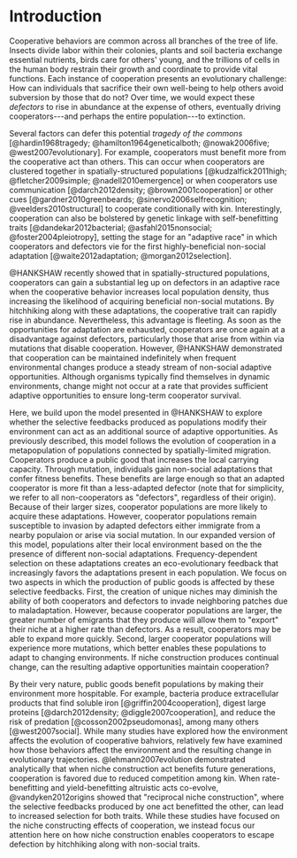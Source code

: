 # Introduction

Cooperative behaviors are common across all branches of the tree of life. Insects divide labor within their colonies, plants and soil bacteria exchange essential nutrients, birds care for others' young, and the trillions of cells in the human body restrain their growth and coordinate to provide vital functions. Each instance of cooperation presents an evolutionary challenge: How can individuals that sacrifice their own well-being to help others avoid subversion by those that do not? Over time, we would expect these *defectors* to rise in abundance at the expense of others, eventually driving cooperators---and perhaps the entire population---to extinction.

Several factors can defer this potential *tragedy of the commons* [@hardin1968tragedy; @hamilton1964geneticalboth; @nowak2006five; @west2007evolutionary]. For example, cooperators must benefit more from the cooperative act than others. This can occur when cooperators are clustered together in spatially-structured populations [@kudzalfick2011high; @fletcher2009simple; @nadell2010emergence] or when cooperators use communication [@darch2012density; @brown2001cooperation] or other cues [@gardner2010greenbeards; @sinervo2006selfrecognition; @veelders2010structural] to cooperate conditionally with kin. Interestingly, cooperation can also be bolstered by genetic linkage with self-benefitting traits [@dandekar2012bacterial; @asfahl2015nonsocial; @foster2004pleiotropy], setting the stage for an "adaptive race" in which cooperators and defectors vie for the first highly-beneficial non-social adaptation [@waite2012adaptation; @morgan2012selection].

@HANKSHAW recently showed that in spatially-structured populations, cooperators can gain a substantial leg up on defectors in an adaptive race when the cooperative behavior increases local population density, thus increasing the likelihood of acquiring beneficial non-social mutations. By hitchhiking along with these adaptations, the cooperative trait can rapidly rise in abundance. Nevertheless, this advantage is fleeting. As soon as the opportunities for adaptation are exhausted, cooperators are once again at a disadvantage against defectors, particularly those that arise from within via mutations that disable cooperation. However, @HANKSHAW demonstrated that cooperation can be maintained indefinitely when frequent environmental changes produce a steady stream of non-social adaptive opportunities. Although organisms typically find themselves in dynamic environments, change might not occur at a rate that provides sufficient adaptive opportunities to ensure long-term cooperator survival.

Here, we build upon the model presented in @HANKSHAW to explore whether the selective feedbacks produced as populations modify their environment can act as an additional source of adaptive opportunities. As previously described, this model follows the evolution of cooperation in a metapopulation of populations connected by spatially-limited migration. Cooperators produce a public good that increases the local carrying capacity. Through mutation, individuals gain non-social adaptations that confer fitness benefits. These benefits are large enough so that an adapted cooperator is more fit than a less-adapted defector (note that for simplicity, we refer to all non-cooperators as "defectors", regardless of their origin). Because of their larger sizes, cooperator populations are more likely to acquire these adaptations. However, cooperator populations remain susceptible to invasion by adapted defectors either immigrate from a nearby populaion or arise via social mutation. In our expanded version of this model, populations alter their local environment based on the the presence of different non-social adaptations. Frequency-dependent selection on these adaptations creates an eco-evolutionary feedback that increasingly favors the adaptations present in each population. We focus on two aspects in which the production of public goods is affected by these selective feedbacks. First, the creation of unique niches may diminish the ability of both cooperators and defectors to invade neighboring patches due to maladaptation. However, because cooperator populations are larger, the greater number of emigrants that they produce will allow them to "export" their niche at a higher rate than defectors. As a result, cooperators may be able to expand more quickly. Second, larger cooperator populations will experience more mutations, which better enables these populations to adapt to changing environments. If niche construction produces continual change, can the resulting adaptive opportunities maintain cooperation?

By their very nature, public goods benefit populations by making their environment more hospitable. For example, bacteria produce extracellular products that find soluble iron [@griffin2004cooperation], digest large proteins [@darch2012density; @diggle2007cooperation], and reduce the risk of predation [@cosson2002pseudomonas], among many others [@west2007social]. While many studies have explored how the environment affects the evolution of cooperative bahviors, relatively few have examined how those behaviors affect the environment and the resulting change in evolutionary trajectories. @lehmann2007evolution demonstrated analytically that when niche construction act benefits future generations, cooperation is favored due to reduced competition among kin. When rate-benefitting and yield-benefitting altruistic acts co-evolve, @vandyken2012origins showed that "reciprocal niche construction", where the selective feedbacks produced by one act benefitted the other, can lead to increased selection for both traits. While these studies have focused on the niche constructing effects of cooperation, we instead focus our attention here on how niche construction enables cooperators to escape defection by hitchhiking along with non-social traits.

